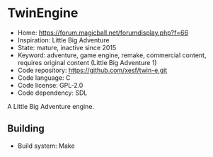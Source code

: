 # TwinEngine

- Home: https://forum.magicball.net/forumdisplay.php?f=66
- Inspiration: Little Big Adventure
- State: mature, inactive since 2015
- Keyword: adventure, game engine, remake, commercial content, requires original content (Little Big Adventure 1)
- Code repository: https://github.com/xesf/twin-e.git
- Code language: C
- Code license: GPL-2.0
- Code dependency: SDL

A Little Big Adventure engine.

## Building

- Build system: Make
